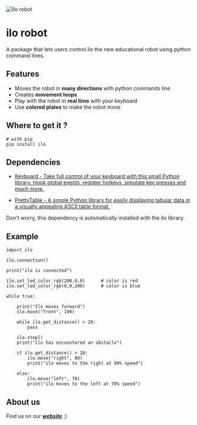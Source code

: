 <picture align="center">
    <img alt="Ilo robot" src="https://images.squarespace-cdn.com/content/v1/6312fe2115db3003bd2ec2f1/546df043-e044-4003-867b-802738eb1332/LOGO+ILO+PYTHON.png">
</picture>

# ilo robot

A package that lets users control ilo the new educational robot using python command lines.

## Features

- Moves the robot in **many directions** with python commands line
- Creates **movement loops**
- Play with the robot in **real time** with your keyboard
- Use **colored plates** to make the robot move

## Where to get it ?

```
# with pip
pip install ilo
```

## Dependencies

- [Keyboard - Take full control of your keyboard with this small Python library. Hook global events, register hotkeys, simulate key presses and much more.](https://pypi.org/project/keyboard/)

- [PrettyTable - A simple Python library for easily displaying tabular data in a visually appealing ASCII table format.](https://pypi.org/project/prettytable/)

Don't worry, this dependency is automatically installed with the ilo library.

## Example

```
import ilo

ilo.connection()

print("ilo is connected")

ilo.set_led_color_rgb(200,0,0)      # color is red
ilo.set_led_color_rgb(0,0,200)      # color is blue

while true:

    print("Ilo moves forward")
    ilo.move("front", 100)
    
    while ilo.get_distance() > 20:
        pass
        
    ilo.stop()
    print("ilo has encountered an obstacle")
    
    if ilo.get_distance() > 20:
        ilo.move("right", 80)
        print("ilo moves to the right at 80% speed")
    
    else:
        ilo.move("left", 70)
        print("ilo moves to the left at 70% speed")
```

## About us

Find us on our [***website***](https://ilorobot.com) ;)
